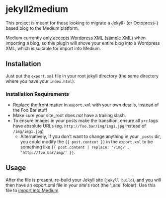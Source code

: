 # jekyll2medium
This project is meant for those looking to migrate a Jekyll- (or Octopress-) based blog to the Medium platform. 

Medium currently [only accepts Wordpress XML](https://help.medium.com/hc/en-us/articles/218572107) ([sample XML](https://wpcom-themes.svn.automattic.com/demo/theme-unit-test-data.xml)) when importing a blog, so this plugin will shove your entire blog into a Wordpress XML, which is suitable for import into Medium. 

## Installation

Just put the `export.xml` file in your root jekyll directory (the same directory where you have your `index.html`). 

### Installation Requirements

- Replace the front matter in `export.xml` with your own details, instead of the Foo Bar stuff
- Make sure your site_root does _not_ have a trailing slash. 
- To ensure images in your posts make the transition, ensure all `src` tags have absolute URLs (eg. `http://foo.bar/img/img1.jpg` instead of `/img/img1.jpg`)
  - Alternatively, if you don't want to change anything in your `_posts` dir, you could modify the `{{ post.content }}` in the `export.xml` to be something like `{{ post.content | replace: '/img/', 'http://foo.bar/img/' }}`.

## Usage

After the file is present, re-build your Jekyll site (`jekyll build`), and you will then have an export.xml file in your site's root (the '_site' folder). Use this file to [import into Medium](https://help.medium.com/hc/en-us/articles/218445047). 
